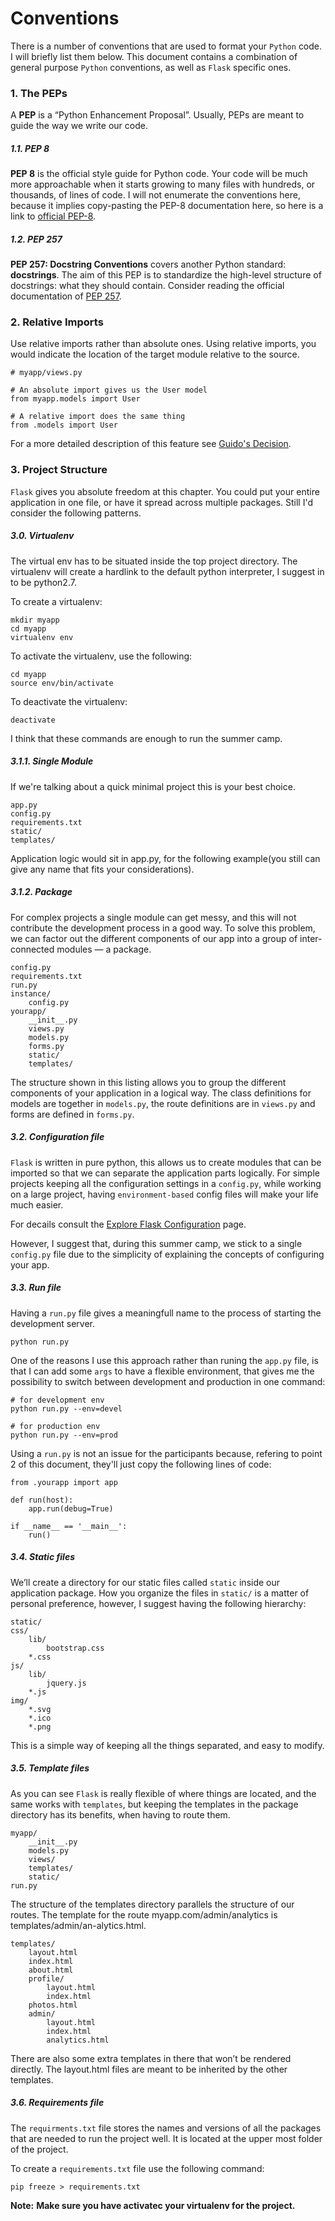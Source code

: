 <!-- ---
layout: default
title: Conventions
--- -->

# Conventions 

There is a number of conventions that are used to format your `Python` code. I will briefly list them below. This document contains a combination of general purpose `Python` conventions, as well as `Flask` specific ones.

### 1. The PEPs

A __PEP__ is a “Python Enhancement Proposal”. Usually, PEPs are meant to guide the way we write our code. 

##### __1.1. PEP 8__

__PEP 8__ is the official style guide for Python code. Your code will be much more approachable when it starts growing to many files with hundreds, or thousands, of lines of code. I will not enumerate the conventions here, because it implies copy-pasting the PEP-8 documentation here, so here is a link to [official PEP-8](http://legacy.python.org/dev/peps/pep-0008/).


##### __1.2. PEP 257__

__PEP 257: Docstring Conventions__ covers another Python standard: __docstrings__. The aim of this PEP is to standardize the high-level structure of docstrings: what they should contain. Consider reading the official documentation of [PEP 257](http://legacy.python.org/dev/peps/pep-0257/).

### __2. Relative Imports__

Use relative imports rather than absolute ones. Using relative imports, you would indicate the location of the target module relative to the source. 

	
	# myapp/views.py

	# An absolute import gives us the User model
	from myapp.models import User

	# A relative import does the same thing
	from .models import User
	

For a more detailed description of this feature see [Guido's Decision](https://www.python.org/dev/peps/pep-0328/#guido-s-decision).

### __3. Project Structure__

`Flask` gives you absolute freedom at this chapter. You could put your entire application in one file, or have it spread across multiple packages. Still I'd consider the following patterns.

##### __3.0. Virtualenv__

The virtual env has to be situated inside the top project directory. The virtualenv will create a hardlink to the default python interpreter, I suggest in to be python2.7.

To create a virtualenv:
	
	mkdir myapp
	cd myapp
	virtualenv env

To activate the virtualenv, use the following:
	
	cd myapp
	source env/bin/activate

To deactivate the virtualenv:

	deactivate

I think that these commands are enough to run the summer camp. 

##### __3.1.1. Single Module__

If we're talking about a quick minimal project this is your best choice. 

	
	app.py
	config.py
	requirements.txt
	static/
	templates/
	

Application logic would sit in app.py, for the following example(you still can give any name that fits your considerations).


##### __3.1.2. Package__

For complex projects a single module can get messy, and this will not contribute the development process in a good way. To solve this problem, we can factor out the different components of our app into a group of inter-connected modules — a package.

	
	config.py
	requirements.txt
	run.py
	instance/
	    config.py
	yourapp/
	    __init__.py
	    views.py
	    models.py
	    forms.py
	    static/
	    templates/
	

The structure shown in this listing allows you to group the different components of your application in a logical way. The class definitions for models are together in `models.py`, the route definitions are in `views.py` and forms are defined in `forms.py`.


##### __3.2. Configuration file__

`Flask` is written in pure python, this allows us to create modules that can be imported so that we can separate the application parts logically. For simple projects keeping all the configuration settings in a `config.py`, while working on a large project, having `environment-based` config files will make your life much easier.

For decails consult the [Explore Flask Configuration](https://exploreflask.com/configuration.html) page.

However, I suggest that, during this summer camp, we stick to a single `config.py` file due to the simplicity of explaining the concepts of configuring your app.

##### __3.3. Run file__

Having a `run.py` file gives a meaningfull name to the process of starting the development server.

	
	python run.py
	

One of the reasons I use this approach rather than runing the `app.py` file, is that I can add some `args` to have a flexible environment, that gives me the possibility to switch between development and production in one command:
	
	
	# for development env
	python run.py --env=devel

	# for production env
	python run.py --env=prod 
	

Using a `run.py` is not an issue for the participants because, refering to point 2 of this document, they'll just copy the following lines of code:

	
	from .yourapp import app

	def run(host):
	    app.run(debug=True)

	if __name__ == '__main__':
	    run()
	


##### __3.4. Static files__

We’ll create a directory for our static files called `static` inside our application package. How you organize the files in `static/` is a matter of personal preference, however, I suggest having the following hierarchy:

	
	static/
    css/
        lib/
            bootstrap.css
        *.css
    js/
        lib/
            jquery.js
        *.js
    img/
        *.svg
        *.ico
        *.png
	

This is a simple way of keeping all the things separated, and easy to modify.

##### __3.5. Template files__

As you can see `Flask` is really flexible of where things are located, and the same works with `templates`, but keeping the templates in the package directory has its benefits, when having to route them.

	
	myapp/
	    __init__.py
	    models.py
	    views/
	    templates/
	    static/
	run.py
	

The structure of the templates directory parallels the structure of our routes. The template for the route myapp.com/admin/analytics is templates/admin/an-alytics.html. 

	
	templates/
	    layout.html
	    index.html
	    about.html
	    profile/
	        layout.html
	        index.html
	    photos.html
	    admin/
	        layout.html
	        index.html
	        analytics.html
	

There are also some extra templates in there that won’t be rendered directly. The layout.html files are meant to be inherited by the other templates.

##### __3.6. Requirements file__

The `requirments.txt` file stores the names and versions of all the packages that are needed to run the project well.
It is located at the upper most folder of the project.

To create a `requirements.txt` file use the following command:
	
	
	pip freeze > requirements.txt
	
__Note:__ __Make sure you have activatec your virtualenv for the project.__



